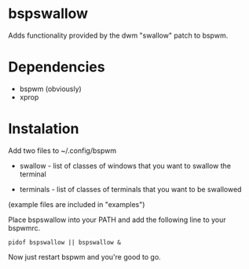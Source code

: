 # bspswallow
Adds functionality provided by the dwm "swallow" patch to bspwm.

# Dependencies

* bspwm (obviously)
* xprop

# Instalation
Add two files to ~/.config/bspwm

* swallow - list of classes of windows that you want to swallow the terminal

* terminals - list of classes of terminals that you want to be swallowed

(example files are included in "examples")

Place bspswallow into your PATH and add the following line to your bspwmrc.

```
pidof bspswallow || bspswallow &
```

Now just restart bspwm and you're good to go.
